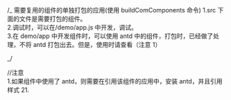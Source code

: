 /\_
需要复用的组件的单独打包的应用(使用 buildComComponents 命令)
1.src 下面的文件是需要打包的组件。  
2.调试时，可以在/demo/app.js 中开发，调试。  
3.在 demo/app 中开发组件时，可以使用 antd 中的组件，打包时，已经做了处理，不将 antd 打包出去。但是，使用时请查看（注意 1）

\_/

//注意  
1.如果组件中使用了 antd，则需要在引用该组件的应用中，安装 antd，并且引用样式 21.
